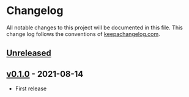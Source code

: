 # Changelog
All notable changes to this project will be documented in this file. This change log follows the conventions of [keepachangelog.com](http://keepachangelog.com/).

## [Unreleased]

## [v0.1.0] - 2021-08-14
- First release

[Unreleased]: https://github.com/athos/trenchman/compare/v0.1.0...HEAD
[v0.1.0]: https://github.com/athos/trenchman/releases/tag/v0.1.0
